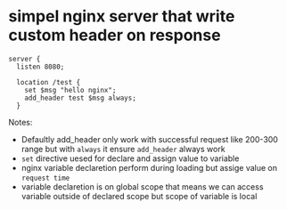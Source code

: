 # simpel nginx server that write custom header on response

```nginx
server {
  listen 8080;

  location /test {
    set $msg "hello nginx";
    add_header test $msg always;
  }
```
Notes:
- Defaultly add_header only work with successful request like 200-300 range but with `always` it ensure `add_header` always work
- `set` directive uesed for declare and assign value to variable
- nginx variable declaretion perform during loading but assige value on `request time`
- variable declaretion is on global scope that means we can access variable outside of declared scope but scope of variable is local
